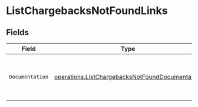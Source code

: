 # ListChargebacksNotFoundLinks


## Fields

| Field                                                                                                              | Type                                                                                                               | Required                                                                                                           | Description                                                                                                        |
| ------------------------------------------------------------------------------------------------------------------ | ------------------------------------------------------------------------------------------------------------------ | ------------------------------------------------------------------------------------------------------------------ | ------------------------------------------------------------------------------------------------------------------ |
| `Documentation`                                                                                                    | [operations.ListChargebacksNotFoundDocumentation](../../models/operations/listchargebacksnotfounddocumentation.md) | :heavy_check_mark:                                                                                                 | The URL to the generic Mollie API error handling guide.                                                            |